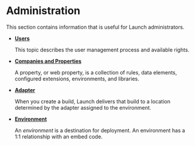 # Administration

This section contains information that is useful for Launch administrators.

* [**Users**](user-permissions.md)

  This topic describes the user management process and available rights.

* [**Companies and Properties**](companies-and-properties.md)

  A property, or web property, is a collection of rules, data elements, configured extensions, environments, and libraries.

* [**Adapter**](../publishing/adapters.md)

  When you create a build, Launch delivers that build to a location determined by the adapter assigned to the environment.

* [**Environment**](../publishing/environments.md)

  An _environment_ is a destination for deployment. An environment has a 1:1 relationship with an embed code.

